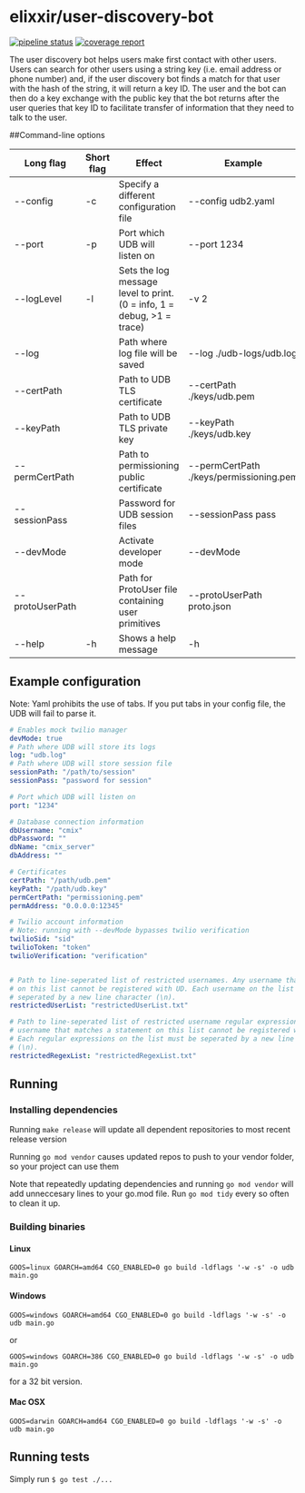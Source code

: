 # elixxir/user-discovery-bot

[![pipeline status](https://gitlab.com/elixxir/user-discovery-bot/badges/master/pipeline.svg)](https://gitlab.com/elixxir/user-discovery-bot/commits/master)
[![coverage report](https://gitlab.com/elixxir/user-discovery-bot/badges/master/coverage.svg)](https://gitlab.com/elixxir/user-discovery-bot/commits/master)

The user discovery bot helps users make first contact with other users. Users can search for other users using a string key (i.e. email address or phone number) and, if the user discovery bot finds a match for that user with the hash of the string, it will return a key ID. The user and the bot can then do a key exchange with the public key that the bot returns after the user queries that key ID to facilitate transfer of information that they need to talk to the user.

##Command-line options

|Long flag|Short flag|Effect|Example|
|---|---|---|---|
|--config|-c|Specify a different configuration file|--config udb2.yaml|
|--port|-p|Port which UDB will listen on|--port 1234|
|--logLevel|-l|Sets the log message level to print. (0 = info, 1 = debug, >1 = trace)|-v 2|
|--log| |Path where log file will be saved|--log ./udb-logs/udb.log|
|--certPath| |Path to UDB TLS certificate|--certPath ./keys/udb.pem|
|--keyPath| |Path to UDB TLS private key|--keyPath ./keys/udb.key|
|--permCertPath| |Path to permissioning public certificate|--permCertPath ./keys/permissioning.pem|
|--sessionPass| |Password for UDB session files|--sessionPass pass|
|--devMode| |Activate developer mode|--devMode|
|--protoUserPath| |Path for ProtoUser file containing user primitives|--protoUserPath proto.json|
|--help|-h|Shows a help message|-h|

## Example configuration

Note: Yaml prohibits the use of tabs. If you put tabs in your config file, the UDB will fail to parse it.

```yaml
# Enables mock twilio manager
devMode: true
# Path where UDB will store its logs
log: "udb.log"
# Path where UDB will store session file
sessionPath: "/path/to/session"
sessionPass: "password for session"

# Port which UDB will listen on
port: "1234"

# Database connection information
dbUsername: "cmix"
dbPassword: ""
dbName: "cmix_server"
dbAddress: ""

# Certificates
certPath: "/path/udb.pem"
keyPath: "/path/udb.key"
permCertPath: "permissioning.pem"
permAddress: "0.0.0.0:12345"

# Twilio account information
# Note: running with --devMode bypasses twilio verification
twilioSid: "sid"
twilioToken: "token"
twilioVerification: "verification"


# Path to line-seperated list of restricted usernames. Any username that appears
# on this list cannot be registered with UD. Each username on the list must be
# seperated by a new line character (\n).
restrictedUserList: "restrictedUserList.txt"

# Path to line-seperated list of restricted username regular expressions. Any
# username that matches a statement on this list cannot be registered with UD.
# Each regular expressions on the list must be seperated by a new line character
# (\n).
restrictedRegexList: "restrictedRegexList.txt"

```

## Running

### Installing dependencies
Running `make release` will update all dependent repositories to most recent release version

Running `go mod vendor` causes updated repos to push to your vendor folder, so your project can use them

Note that repeatedly updating dependencies and running `go mod vendor` will add unneccesary lines to your go.mod file.  Run `go mod tidy` every so often to clean it up.  

### Building binaries

#### Linux

```
GOOS=linux GOARCH=amd64 CGO_ENABLED=0 go build -ldflags '-w -s' -o udb main.go
```

#### Windows

```
GOOS=windows GOARCH=amd64 CGO_ENABLED=0 go build -ldflags '-w -s' -o udb main.go
```

or

```
GOOS=windows GOARCH=386 CGO_ENABLED=0 go build -ldflags '-w -s' -o udb main.go
```

for a 32 bit version.

#### Mac OSX

```
GOOS=darwin GOARCH=amd64 CGO_ENABLED=0 go build -ldflags '-w -s' -o udb main.go
```


## Running tests

Simply run `$ go test ./...`
